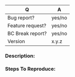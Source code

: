 | Q                | A
| ---------------- | -----
| Bug report?      | yes/no
| Feature request? | yes/no
| BC Break report? | yes/no
| Version  | x.y.z

<!--
- Please fill in this template according to your issue.
-->

### Description:

### Steps To Reproduce:

